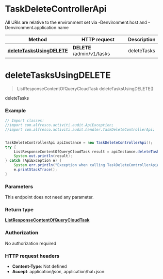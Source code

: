 # TaskDeleteControllerApi

All URIs are relative to the environment set via -Denvironment.host and -Denvironment.application.name

Method | HTTP request | Description
------------- | ------------- | -------------
[**deleteTasksUsingDELETE**](TaskDeleteControllerApi.md#deleteTasksUsingDELETE) | **DELETE** /admin/v1/tasks | deleteTasks

<a name="deleteTasksUsingDELETE"></a>
# **deleteTasksUsingDELETE**
> ListResponseContentOfQueryCloudTask deleteTasksUsingDELETE()

deleteTasks

### Example
```java
// Import classes:
//import com.alfresco.activiti.audit.ApiException;
//import com.alfresco.activiti.audit.handler.TaskDeleteControllerApi;


TaskDeleteControllerApi apiInstance = new TaskDeleteControllerApi();
try {
    ListResponseContentOfQueryCloudTask result = apiInstance.deleteTasksUsingDELETE();
    System.out.println(result);
} catch (ApiException e) {
    System.err.println("Exception when calling TaskDeleteControllerApi#deleteTasksUsingDELETE");
    e.printStackTrace();
}
```

### Parameters
This endpoint does not need any parameter.

### Return type

[**ListResponseContentOfQueryCloudTask**](ListResponseContentOfQueryCloudTask.md)

### Authorization

No authorization required

### HTTP request headers

 - **Content-Type**: Not defined
 - **Accept**: application/json, application/hal+json

